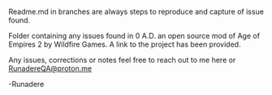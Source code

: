 Readme.md in branches are always steps to reproduce and capture of issue found.

Folder containing any issues found in 0 A.D. an open source mod of Age of Empires 2 by Wildfire Games. A link to the project has been provided.

Any issues, corrections or notes feel free to reach out to me here or RunadereQA@proton.me

-Runadere
